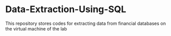 # Data-Extraction-Using-SQL
This repository stores codes for extracting data from financial databases on the virtual machine of the lab
